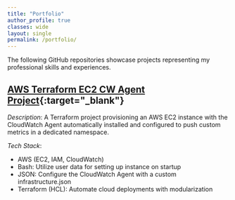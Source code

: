 ```yaml
---
title: "Portfolio"
author_profile: true
classes: wide
layout: single
permalink: /portfolio/
---
```


The following GitHub repositories showcase projects representing my professional skills and experiences.

## [AWS Terraform EC2 CW Agent Project](https://github.com/Isharma-mi/aws-terra-ec2-cw-agent){:target="_blank"}
*Description*: A Terraform project provisioning an AWS EC2 instance with the CloudWatch Agent automatically installed and configured to push custom metrics in a dedicated namespace. 

*Tech Stack*:
- AWS (EC2, IAM, CloudWatch)
- Bash: Utilize user data for setting up instance on startup
- JSON: Configure the CloudWatch Agent with a custom infrastructure.json
- Terraform (HCL): Automate cloud deployments with modularization